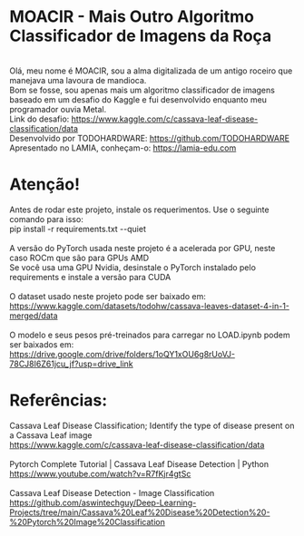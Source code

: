 # MOACIR - Mais Outro Algoritmo Classificador de Imagens da Roça
\
Olá, meu nome é MOACIR, sou a alma digitalizada de um antigo roceiro que manejava uma lavoura de mandioca. \
Bom se fosse, sou apenas mais um algoritmo classificador de imagens baseado em um desafio do Kaggle e fui desenvolvido enquanto meu programador ouvia Metal. \
Link do desafio: https://www.kaggle.com/c/cassava-leaf-disease-classification/data \
Desenvolvido por TODOHARDWARE: https://github.com/TODOHARDWARE \
Apresentado no LAMIA, conheçam-o: https://lamia-edu.com 

# Atenção!
Antes de rodar este projeto, instale os requerimentos. Use o seguinte comando para isso: \
pip install -r requirements.txt --quiet \
\
A versão do PyTorch usada neste projeto é a acelerada por GPU, neste caso ROCm que são para GPUs AMD \
Se você usa uma GPU Nvidia, desinstale o PyTorch instalado pelo requirements e instale a versão para CUDA \
\
O dataset usado neste projeto pode ser baixado em: \
https://www.kaggle.com/datasets/todohw/cassava-leaves-dataset-4-in-1-merged/data \
\
O modelo e seus pesos pré-treinados para carregar no LOAD.ipynb podem ser baixados em: \
https://drive.google.com/drive/folders/1oQY1xOU6g8rUoVJ-78CJ8I6Z61jcu_jf?usp=drive_link 

# Referências:
Cassava Leaf Disease Classification; Identify the type of disease present on a Cassava Leaf image \
https://www.kaggle.com/c/cassava-leaf-disease-classification/data \
\
Pytorch Complete Tutorial | Cassava Leaf Disease Detection | Python \
https://www.youtube.com/watch?v=R7fKjr4gtSc \
\
Cassava Leaf Disease Detection - Image Classification \
https://github.com/aswintechguy/Deep-Learning-Projects/tree/main/Cassava%20Leaf%20Disease%20Detection%20-%20Pytorch%20Image%20Classification 





